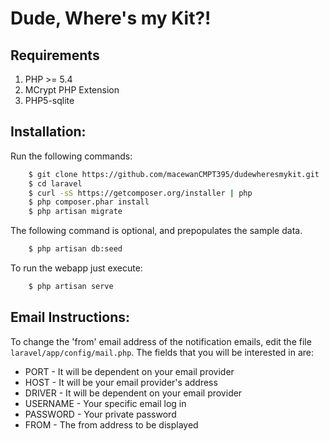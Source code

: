 # Dude, Where's my Kit?! 

## Requirements

1. PHP >= 5.4
2. MCrypt PHP Extension
3. PHP5-sqlite

## Installation:

Run the following commands: 

```bash
	$ git clone https://github.com/macewanCMPT395/dudewheresmykit.git
    $ cd laravel
    $ curl -sS https://getcomposer.org/installer | php
    $ php composer.phar install
    $ php artisan migrate
```

The following command is optional, and prepopulates the sample data.

```bash
	$ php artisan db:seed
```

To run the webapp just execute:

```bash
    $ php artisan serve
```

## Email Instructions: 

To change the 'from' email address of the notification emails, edit the file `laravel/app/config/mail.php`. The fields that you will be interested in are:
 * PORT - It will be dependent on your email provider
 * HOST - It will be your email provider's address
 * DRIVER - It will be dependent on your email provider
 * USERNAME - Your specific email log in
 * PASSWORD - Your private password
 * FROM - The from address to be displayed
